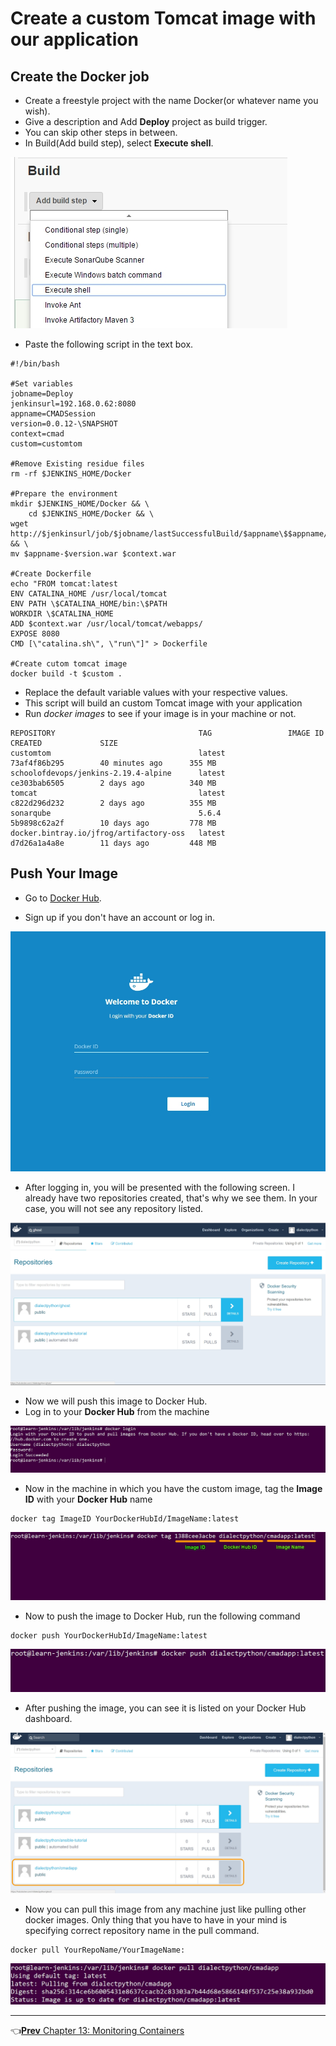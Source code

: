 # Create a custom Tomcat image with our application

## Create the Docker job

* Create a freestyle project with the name Docker(or whatever name you wish).
* Give a description and Add **Deploy** project as build trigger.
* You can skip other steps in between.
* In Build(Add build step), select **Execute shell**.

![Build](images/dockerhub/Build.jpg)
* Paste the following script in the text box.

```
#!/bin/bash

#Set variables
jobname=Deploy
jenkinsurl=192.168.0.62:8080
appname=CMADSession
version=0.0.12-\SNAPSHOT
context=cmad
custom=customtom

#Remove Existing residue files
rm -rf $JENKINS_HOME/Docker

#Prepare the environment
mkdir $JENKINS_HOME/Docker && \
    cd $JENKINS_HOME/Docker && \
wget http://$jenkinsurl/job/$jobname/lastSuccessfulBuild/$appname\$$appname/artifact/$appname/$appname/$version/$appname-$version.war && \
mv $appname-$version.war $context.war

#Create Dockerfile
echo "FROM tomcat:latest
ENV CATALINA_HOME /usr/local/tomcat
ENV PATH \$CATALINA_HOME/bin:\$PATH
WORKDIR \$CATALINA_HOME
ADD $context.war /usr/local/tomcat/webapps/
EXPOSE 8080
CMD [\"catalina.sh\", \"run\"]" > Dockerfile

#Create cutom tomcat image
docker build -t $custom .
```
* Replace the default variable values with your respective values.
* This script will build an custom Tomcat image with your application
* Run *docker images* to see if your image is in your machine or not.

```
REPOSITORY                                TAG                 IMAGE ID            CREATED             SIZE
customtom                                 latest              73af4f86b295        40 minutes ago      355 MB
schoolofdevops/jenkins-2.19.4-alpine      latest              ce303bab6505        2 days ago          340 MB
tomcat                                    latest              c822d296d232        2 days ago          355 MB
sonarqube                                 5.6.4               5b9898c62a2f        10 days ago         778 MB
docker.bintray.io/jfrog/artifactory-oss   latest              d7d26a1a4a8e        11 days ago         448 MB
```

## Push Your Image

* Go to [Docker Hub](https://hub.docker.com/).

* Sign up if you don't have an account or log in.

![login](images/dockerhub/login.jpg)

* After logging in, you will be presented with the following screen. I already have two repositories created, that's why we see them. In your case, you will not see any repository listed.

![dashboard](images/dockerhub/dashboard.jpg)

* Now we will push this image to Docker Hub.
* Log in to your **Docker Hub** from the machine

![login_console](images/dockerhub/login_console.jpg)

* Now in the machine in which you have the custom image, tag the **Image ID** with your **Docker Hub** name

```
docker tag ImageID YourDockerHubId/ImageName:latest
```

![tag](images/dockerhub/tag.jpg)

* Now to push the image to Docker Hub, run the following command

```
docker push YourDockerHubId/ImageName:latest
```

![push](images/dockerhub/push.jpg)

* After pushing the image, you can see it is listed on your Docker Hub dashboard.

![repo](images/dockerhub/repo.jpg)

* Now you can pull this image from any machine just like pulling other docker images. Only thing that you have to have in your mind is specifying correct repository name in the pull command.

```
docker pull YourRepoName/YourImageName:
```

![pull](images/dockerhub/pull.jpg)

-----
:point_left:[**Prev** Chapter 13: Monitoring Containers](https://github.com/schoolofdevops/learn-jenkins/blob/master/manuscript/130_Monitoring_Containers.md)
